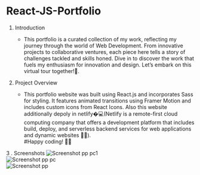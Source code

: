 # React-JS-Portfolio

1. Introduction

   - This portfolio is a curated collection of my work, reflecting my journey through the world of Web Development. From innovative projects to collaborative ventures, each piece here tells a story of challenges tackled and skills honed.
Dive in to discover the work that fuels my enthusiasm for innovation and design. Let’s embark on this virtual tour together!🌟.

 2. Project Overview

    - This portfolio website was built using React.js and incorporates Sass for styling. It features animated transitions using Framer Motion and includes custom icons from React Icons. Also this website additionally depoly in netlify�‍💻(Netlify is a remote-first cloud computing company that offers a development platform that includes build, deploy, and serverless backend services for web applications and dynamic websites 👨‍💻).<br>
         #Happy coding! 🌟🚀

3 . Screenshots
   ![Screenshot  pp  pc1](https://github.com/Rahul02M/-My-Portfolio-using-react/assets/133855195/b8a380ef-4058-42be-a8be-d918ca1c7d7e)
   <br>
   ![Screenshot  pp pc](https://github.com/Rahul02M/-My-Portfolio-using-react/assets/133855195/cacb3125-1a94-45aa-90bc-3769da9addca)
   <br>
   ![Screenshot pp](https://github.com/Rahul02M/-My-Portfolio-using-react/assets/133855195/bac71c58-219a-4012-9411-a0a3defb1f94)

